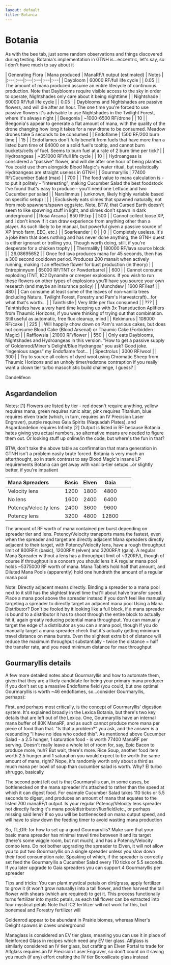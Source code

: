 ```yaml
---
layout: default
title: Botania
---
```


# Botania

As with the bee tab, just some random observations and things discovered during testing. Botania's implementation in GTNH is...eccentric, let's say, so I don't have much to say about it

| Generating Flora | Mana produced | ManaRF/t output (estimated) | Notes |
|:---|:---|:---|:---|:---|:---|
| Daybloom | 60000 RF/full life cycle | | 0.05 | | The amount of mana produced assume an entire lifecycle of continuous production. Note that Dayblooms require visible access to the sky in order to operate, Nightshades only care about it being nighttime |
| Nightshade | 60000 RF/full life cycle | | 0.05 | | Dayblooms and Nightshades are passive flowers, and will die after an hour. The one time you're forced to use passive flowers it's advisable to use Nightshades in the Twilight Forest, where it's always night |
| Beegonia | ~1000-6500 RF/drone | | 10 | | Beegonia's appear to generate a flat amount of mana, with the quality of the drone changing how long it takes for a new drone to be consumed. Meadow drones take 5 seconds to be consumed |
| Endoflame | 1500 RF/200 burn time | | 15 | | Endoflames don't fully benefit from fuels that have more than a listed burn time of 64000 on a solid fuel's tooltip, and cannot burn buckets/cells of fuel. Seems to burn fuel at a rate of 2 burn time per tick? |
| Hydroangeas | ~351000 RF/full life cycle | | 10 | | Hydroangeas is considered a "passive" flower, and will die after one hour of being planted. You could use them alongside Blood Magic's water ritual, but realistically Hydroangeas are straight useless in GTNH |
| Gourmaryllis | 77400 RF/Cucumber Salad (max) | | 700 | | The food value to mana calculation is - to put it politely - "interesting", making Cucumber Salad the best foodstock I've found that's easy to produce - you'll need one Lettuce and two Cucumber per salad |
| Narslimmus | (unknown, likely highly variable based on specific setup) | | | | Exclusively eats slimes that spawned naturally, not from mob spawners/spawn eggs/etc. Note, BTW, that Cursed Earth doesn't seem to like spawning stuff in light, and slimes don't spawn in dark underground |
| Rosa Arcana | 850 RF/xp | | 500 | | Cannot collect loose XP, and I don't know if it can draw experience from anything other than a player. As such likely to be manual, but powerful given a passive source of XP (mob farm, EEC, etc.) |
| Soarleander | 0 | | 0 | | Completely useless. It's a joke item that does nothing and has never done anything, the GTNH quest is either ignorant or trolling you. Though worth doing, still, if you're desperate for a chicken trophy |
| Thermalilly | 180000 RF/lava source block | | 26.08695652 | | Once fed lava produces mana for 45 seconds, then has a 300 second cooldown period. Produces 200 mana/t when actively running, making it an effective flower for bust production (in theory) |
| Entropinnyum | 65000 RF/TNT or Powderbarrel | | 600 | | Cannot consume exploding ITNT, IC2 Dynamite or creeper explosions. If you wish to run these flowers on other types of explosions you'll have you source your own research (and maybe an insurance policy) |
| Munchdew | 1600 RF/leaf | | 480 | | Can consume at least some of the leaves of non-vanilla trees (including Natura, Twilight Forest, Forestry and Pam's Harvestcraft)...for what that's worth... |
| Tainthistle | Very little per flux consumed | | ??? | | Tainthistles have a very hard time keeping up with 3x Transduction Aplifiers from Thaumic Horizons, if you were thinking of trying out that combination. Still useful as automatic, free flux cleanup, mind |
| Kekimurus | 108000 RF/cake | | 225 | | Will happily chow down on Pam's various cakes, but does not consume Blood Cake (Blood Arsenal) or Thaumic Cake (Forbidden Magic) |
| Rafflowsia | 21000 RF/flower | | 550 | | Only eats Dayblooms, Nightshades and Hydroangeas in this version. "How to get a passive supply of Goldenrod/Miner's Delight/Blue Hydrangea" you ask? Good joke. "Ingenious sages" my Endoflame foot... |
| Spectrolus | 3000 RF/wool | | 300 | | Try to source all colors of dyed wool using Chromatic Sheep from Thaumic Horizons and an unholy timer/redstone contraption if you really want a clown tier turbo masochistic build challenge, I guess? |

Dandelifeon

## Asgardandelion

Notes: [1] Flowers are listed by tier - red doesn't require anything, yellow requires mana, green requires runic altar, pink requires Titanium, blue requires elven trade (which, in turn, requires an IV Precision Laser Engraver), purple requires Gaia Spirits (Naquadah Plates), and Asgardandelion requires Infinity [2] Output is listed in RF because Botania hates giving you actual numbers, so alternative means are needed to figure them out. Or looking stuff up online/in the code, but where's the fun in that?

BTW, don't take the above table as confirmation that mana generation in GTNH isn't a problem easily brute forced. Botania is very much an afterthought, so in stark contrast to say Blood Magic's insane LP requirements Botania can get away with vanilla-tier setups...or slightly better, if you're impatient

| Mana Spreaders        | Basic | Elven | Gaia  |     |     |
| :-------------------- | :---: | :---: | :---: | :-- | :-- |
| Velocity lens         | 1200  | 1800  | 4800  |     |     |
| No lens               | 1600  | 2400  | 6400  |     |     |
| Potency/Velocity lens | 2400  | 3600  | 9600  |     |     |
| Potency lens          | 3200  | 4800  | 12800 |     |     |

The amount of RF worth of mana contained per burst depending on spreader tier and lens. Potency/Velocity transports mana the fastest, even when the spreader and target are directly adjacent Mana spreaders directly adjacent to their target, with Potency/Velocity lens, have a rough throughput limit of 800RF/t (basic), 1200RF/t (elven) and 3200RF/t (gaia). A regular Mana Spreader without a lens has a throughput limit of ~320RF/t, though of course if throughput is a concern you should lens it A regular mana pool holds ~5375000 RF worth of mana. Mana Tablets hold half that amount, and Diluted Mana Pools (apparently) hold one hundreth the amount of a regular mana pool

Note: Directly adjacent means directly. Binding a spreader to a mana pool next to it still has the slightest travel time that'll about halve transfer speed. Place a mana pool above the spreader instead if you don't feel like manually targeting a spreader to directly target an adjacent mana pool Using a Mana Distributor? Don't be fooled by it looking like a full block, if a mana spreader is bound to a distributor it has to shoot through the entire block to actually hit it, again greatly reducing potential mana throughput. You can manually target the edge of a distributor as you can a mana pool, though If you do manually target a mana spreader check that it's actually getting minimum travel distance on mana bursts. Even the slightest extra bit of distance will reduce the maximum throughput substantially - twice the distance = half the transfer rate, and you need minimum distance for max throughput

## Gourmaryllis details

A few more detailed notes about Gourmaryllis and how to automate them, given that they are a likely candidate for being your primary mana producer if you don't set up a massive Endoflame field (you could, but one optimal Gourmaryllis is worth ~46 endoflames, so...consider Gourmaryllis, perhaps):

First, and perhaps most critically, is the concept of Gourmaryllis' digestion system. It's explained broadly in the Lexica Botania, but there's two key details that are left out of the Lexica. One, Gourmaryllis have an internal mana buffer of 80K ManaRF, and as such cannot produce more mana per piece of food than that. "Is that a problem?" you ask, and the answer is a resounding "I have no idea who coded this". As mentioned above Cucumber Salad - a 2.5 hunger, 1 saturation food - is worth 77400 ManaRF per serving. Doesn't really leave a whole lot of room for, say, Epic Bacon to produce more, huh? But wait, there's more. Rice Soup, another food item worth 2.5 hunger and 1 saturation you would expect to be worth the same amount of mana, right? Nope, it's randomly worth only about a third as much mana per bowl of soup than cucumber salad is worth. Why? El turbo shruggo, basically

The second point left out is that Gourmaryllis can, in some cases, be bottlenecked on the mana spreader it's attached to rather than the speed at which it can digest food. For example Cucumber Salad takes 110 ticks or 5.5 seconds to digest, and produces an amount of mana that equates to the listed 700 manaRF/t output. Is your regular Potency/Velocity lens spreader not directly facing it's mana pool/distributor/fluxfield/etc., or perhaps missing said lens? If so you will be bottlenecked on mana output speed, and will have to slow down the feeding timer to avoid wasting mana production

So, TL;DR: for how to set up a good Gourmaryllis? Make sure that your basic mana spreader has minimal travel time between it and its target (there's some wiggle room, but not much), and has a Potency/Velocity combo lens. Do not bother upgrading the spreader to Elven, it will not allow you to put two Gourmaryllis on a single spreader unless you slow down their food consumption rate. Speaking of which, if the spreader is correctly set feed the Gourmaryllis a Cucumber Salad every 110 ticks or 5.5 seconds. If you later upgrade to Gaia spreaders you can support 4 Gourmaryllis per spreader

Tips and tricks: You can plant mystical petals on dirt/grass, apply fertilizer to grow it (it won't grow naturally) into a tall flower, and then harvest the tall flower with shears (which are required) to get it. This process functionally turns fertilizer into mystic petals, as each tall flower can be extracted into four mystical petals Note that IC2 fertilizer will not work for this, but bonemeal and Forestry fertilizer will

Goldenrod appear to be abundant in Prairie biomes, whereas Miner's Delight spawns in caves underground

Managlass is considered an EV tier glass, meaning you can use it in place of Reinforced Glass in recipes which need any EV tier glass. Alfglass is similarly considered an IV tier glass, but crafting an Elven Portal to trade for Alfglass requires an IV Precision Laser Engraver, so don't count on it saving you much (if any) effort crafting the IV tier Borosilicate glass instead
